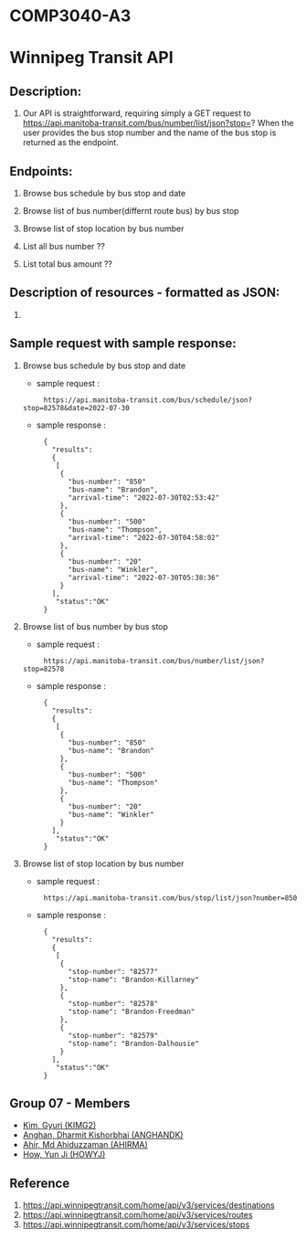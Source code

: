 # COMP3040-A3

# Winnipeg Transit API

## Description: 
 1. Our API is straightforward, requiring simply a GET request to https://api.manitoba-transit.com/bus/number/list/json?stop=? When the user provides the bus stop number and the name of the bus stop is returned as the endpoint.

## Endpoints:

 1. Browse bus schedule by bus stop and date

 2. Browse list of bus number(differnt route bus) by bus stop

 3. Browse list of stop location by bus number
 
 4. List all bus number ??
 
 5. List total bus amount ??

## Description of resources - formatted as JSON:

 1. 

## Sample request with sample response:

 1. Browse bus schedule by bus stop and date
     - sample request :
    ```
         https://api.manitoba-transit.com/bus/schedule/json?stop=82578&date=2022-07-30 
    ```
     - sample response : 
    ```
         {
           "results":
           {
            [
             {
               "bus-number": "850"
               "bus-name": "Brandon",
               "arrival-time": "2022-07-30T02:53:42"
             },
             {
               "bus-number": "500"
               "bus-name": "Thompson",
               "arrival-time": "2022-07-30T04:58:02"
             },
             {
               "bus-number": "20"
               "bus-name": "Winkler",
               "arrival-time": "2022-07-30T05:38:36"
             }
           ],
            "status":"OK"
         }
    ```

 2. Browse list of bus number by bus stop
     - sample request :
    ```
         https://api.manitoba-transit.com/bus/number/list/json?stop=82578 
    ```
     - sample response : 
    ```
         {
           "results":
           {
            [
             {
               "bus-number": "850"
               "bus-name": "Brandon"
             },
             {
               "bus-number": "500"
               "bus-name": "Thompson"
             },
             {
               "bus-number": "20"
               "bus-name": "Winkler"
             }
           ],
            "status":"OK"
         }
    ```
 3. Browse list of stop location by bus number
     - sample request :
    ```
         https://api.manitoba-transit.com/bus/stop/list/json?number=850 
    ```
     - sample response : 
    ```
         {
           "results":
           {
            [
             {
               "stop-number": "82577"
               "stop-name": "Brandon-Killarney"
             },
             {
               "stop-number": "82578"
               "stop-name": "Brandon-Freedman"
             },
             {
               "stop-number": "82579"
               "stop-name": "Brandon-Dalhousie"
             }
           ],
            "status":"OK"
         }
    ```

## Group 07 - Members
 - [Kim, Gyuri (KIMG2)](https://github.com/gyuyuu)
 - [Anghan, Dharmit Kishorbhai (ANGHANDK)](https://github.com/dkanghan)
 - [Ahir, Md Ahiduzzaman (AHIRMA)](https://github.com/AhirGit)
 - [How, Yun Ji (HOWYJ)](https://github.com/yunji0387)

## Reference
 1. https://api.winnipegtransit.com/home/api/v3/services/destinations
 2. https://api.winnipegtransit.com/home/api/v3/services/routes
 3. https://api.winnipegtransit.com/home/api/v3/services/stops
